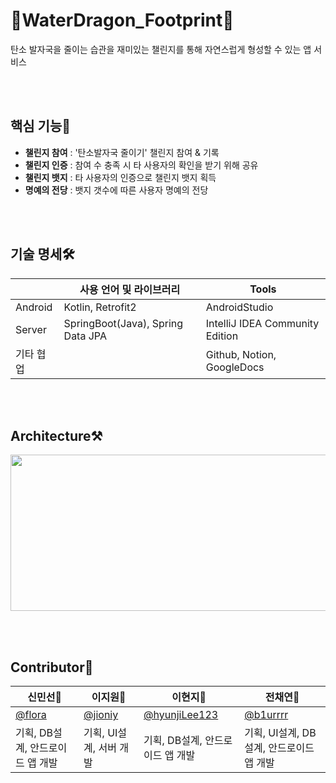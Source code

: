 # 🐾WaterDragon_Footprint🐾
탄소 발자국을 줄이는 습관을 재미있는 챌린지를 통해 자연스럽게 형성할 수 있는 앱 서비스
 
<br></br>
## 핵심 기능🙌
- **챌린지 참여** : '탄소발자국 줄이기' 챌린지 참여 & 기록 
- **챌린지 인증** : 참여 수 충족 시 타 사용자의 확인을 받기 위해 공유
- **챌린지 뱃지** : 타 사용자의 인증으로 챌린지 뱃지 획득
- **명예의 전당** : 뱃지 갯수에 따른 사용자 명예의 전당


<br></br>
## 기술 명세🛠
|  | 사용 언어 및 라이브러리 | Tools |
| ------ | ------ | ------ |
| Android | Kotlin, Retrofit2 | AndroidStudio |
| Server | SpringBoot(Java), Spring Data JPA | IntelliJ IDEA Community Edition |
| 기타 협업 |  | Github, Notion, GoogleDocs |


<br></br>
## Architecture⚒
<img src="https://user-images.githubusercontent.com/68148196/152620025-1700a124-d4a3-45a7-8720-f4b361ebbe55.png" width=750 height=250>

<br></br>
## Contributor🐲
| 신민선🐲 | 이지원🐲 | 이현지🐲 | 전채연🐲 |
| ------ | ------ | ------ |------ |
| [@flora](https://github.com/flora7883) | [@jioniy](https://github.com/jioniy) | [@hyunjiLee123](https://github.com/hyunjiLee123) | [@b1urrrr](https://github.com/b1urrrr) |
| 기획, DB설계, 안드로이드 앱 개발 | 기획, UI설계, 서버 개발 | 기획, DB설계, 안드로이드 앱 개발 | 기획, UI설계, DB설계, 안드로이드 앱 개발 |
